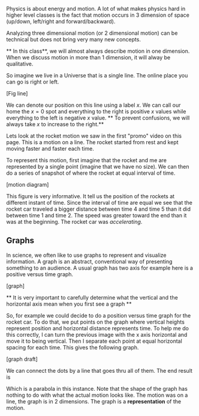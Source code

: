 Physics is about energy and motion. A lot of what makes physics hard in higher level classes is the fact that motion occurs in 3 dimension of space (up/down, left/right and forward/backward). 

Analyzing three dimensional motion (or 2 dimensional motion) can be technical but does not bring very many new concepts. 

** In this class**, we will almost always describe motion in one dimension. When we discuss motion in more than 1 dimension, it will alway be qualitative. 

So imagine we live in a Universe that is a single line. The online place you can go is right or left. 

[Fig line]

We can denote our position on this line using a label $x$. We can call our home the $x=0$ spot and everything to the right is positive $x$ values while everything to the left is negative $x$ value. ** To prevent confusions, we will always take $x$ to increase to the right.**

Lets look at the rocket motion we saw in the first "promo" video on this page. This is a motion on a line. The rocket started from rest and kept moving faster and faster each time. 

To represent this motion, first imagine that the rocket and me are represented by a single point (imagine that we have no size). We can then do a series of snapshot of where the rocket at equal interval of time. 

 [motion diagram] 

This figure is very informative. It tell us the position of the rockets at different instant of time. Since the interval of time are equal we see that the rocket car traveled a bigger distance between time 4 and time 5 than it did between time 1 and time 2. The speed was greater toward the end than it was at the beginning. The rocket car was _accelerating_. 

## Graphs 
In science, we often like to use graphs to represent and visualize information. A graph is an abstract, conventional way of presenting something to an audience. A usual graph has two axis for example here is a positive versus time graph. 

[graph]

** It is very important to carefully determine what the vertical and the horizontal axis mean when you first see a graph **

So, for example we could decide to do a position versus time graph for the rocket car. To do that, we put points on the graph where vertical heights represent position and horizontal distance represents time. To help me do this correctly, I can turn the previous image with the x axis horizontal and move it to being vertical. Then I separate each point at equal horizontal spacing for each time. This gives the following graph.

[graph draft]

We can connect the dots by a line that goes thru all of them. The end result is 


Which is a parabola in this instance. Note that the shape of the graph has nothing to do with what the actual motion looks like. The motion was on a line, the graph is in 2 dimensions. The graph is a **representation** of the motion. 
